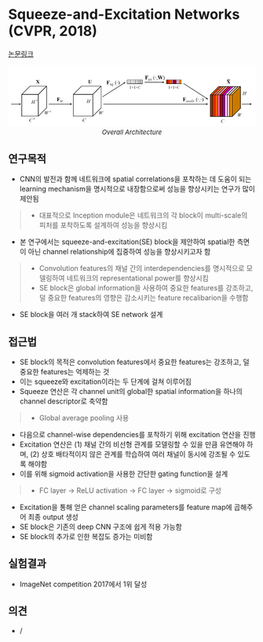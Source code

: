 # Squeeze-and-Excitation Networks (CVPR, 2018)

[논문링크](https://openaccess.thecvf.com/content_cvpr_2018/html/Hu_Squeeze-and-Excitation_Networks_CVPR_2018_paper.html)

<p align="center">
    <img width="600" alt='fig1' src="./img/01_15_01.png?raw=true"></br>
    <em><font size=2>Overall Architecture</font></em>
</p>

## 연구목적
- CNN의 발전과 함께 네트워크에 spatial correlations을 포착하는 데 도움이 되는 learning mechanism을 명시적으로 내장함으로써 성능을 향상시키는 연구가 많이 제안됨
> - 대표적으로 Inception module은 네트워크의 각 block이 multi-scale의 피처를 포착하도록 설계하여 성능을 향상시킴 
- 본 연구에서는 squeeze-and-excitation(SE) block을 제안하여 spatial한 측면이 아닌 channel relationship에 집중하여 성능을 향상시키고자 함
> - Convolution features의 채널 간의 interdependencies를 명시적으로 모델링하여 네트워크의 representational power를 향상시킴
> - SE block은 global information을 사용하여 중요한 features를 강조하고, 덜 중요한 features의 영향은 감소시키는 feature recalibarion을 수행함
- SE block을 여러 개 stack하여 SE network 설계

## 접근법
- SE block의 목적은 convolution features에서 중요한 features는 강조하고, 덜 중요한 features는 억제하는 것
- 이는 squeeze와 excitation이라는 두 단계에 걸쳐 이루어짐
- Squeeze 연산은 각 channel unit의 global한 spatial information을 하나의 channel descriptor로 축약함
> - Global average pooling 사용
- 다음으로 channel-wise dependencies를 포착하기 위해 excitation 연산을 진행
- Excitation 연산은 (1) 채널 간의 비선형 관계를 모델링할 수 있을 만큼 유연해야 하며, (2) 상호 배타적이지 않은 관계를 학습하여 여러 채널이 동시에 강조될 수 있도록 해야함
- 이를 위해 sigmoid activation을 사용한 간단한 gating function을 설계
> - FC layer -> ReLU activation -> FC layer -> sigmoid로 구성
- Excitation을 통해 얻은 channel scaling parameters를 feature map에 곱해주어 최종 output 생성
- SE block은 기존의 deep CNN 구조에 쉽게 적용 가능함
- SE block의 추가로 인한 복잡도 증가는 미비함

## 실험결과
- ImageNet competition 2017에서 1위 달성

## 의견
- /